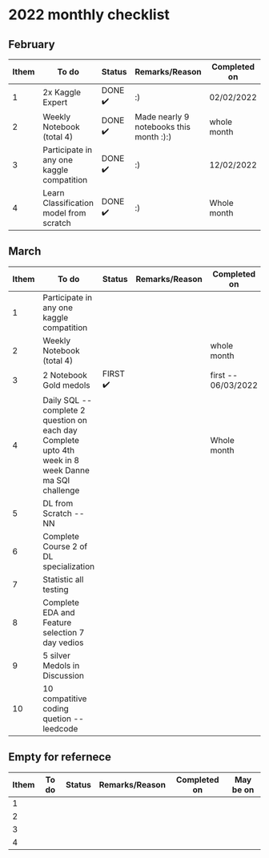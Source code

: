 # 2022 monthly checklist

## February

|    Ithem  |    To do    |    Status   |    Remarks/Reason    | Completed on  |
|-----------|-------------|-------------|----------------------|---------------|
|     1  | 2x Kaggle Expert  | DONE :heavy_check_mark:| :) | 02/02/2022 |
|     2  |  Weekly Notebook (total 4)  | DONE :heavy_check_mark:| Made nearly 9 notebooks this month :):) | whole month |
|     3  | Participate in any one kaggle compatition  | DONE :heavy_check_mark:| :) | 12/02/2022 |
|     4  | Learn Classification model from scratch  | DONE :heavy_check_mark:| :) | Whole month |


## March

|    Ithem  |    To do    |    Status   |    Remarks/Reason    | Completed on  | May be on |
|-----------|-------------|-------------|----------------------|---------------|-----------|
|     1  | Participate in any one kaggle compatition  | | | |3/4 th week
|     2  | Weekly Notebook (total 4)  | |  | whole month | Daily |
|     3  | 2 Notebook Gold medols  |FIRST :heavy_check_mark: | |first -- 06/03/2022 | Whole month |
|     4  | Daily SQL -- complete 2 question on each day <br> Complete upto 4th week in 8 week Danne ma SQl challenge  || | Whole month | Daily |
|     5  | DL from Scratch -- NN  | | |  | 1/2ed week|
|     6  | Complete Course 2 of DL specialization  | | |  | 1/2ed week |
|     7  | Statistic all testing   | | |  | 3/4 th week|
|     8  | Complete EDA and Feature selection 7 day vedios | | |  | 1/2 ed week |
|     9  | 5 silver Medols in Discussion  | | |  | Daily |
|    10  | 10 compatitive coding quetion -- leedcode  | | |  | When i get time|



## Empty for refernece

|    Ithem  |    To do    |    Status   |    Remarks/Reason    | Completed on  |May be on |
|-----------|-------------|-------------|----------------------|---------------|----------|
|     1  |   | | |  | |
|     2  |   | | |  | |
|     3  |   | | |  | |
|     4  |   | | |  | |
